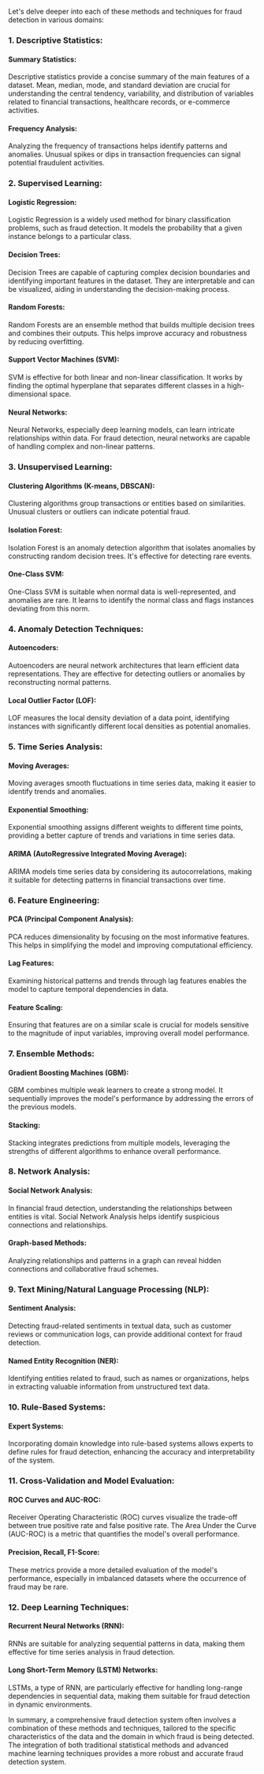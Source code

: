 Let's delve deeper into each of these methods and techniques for fraud detection in various domains:

### 1. Descriptive Statistics:

#### Summary Statistics:
Descriptive statistics provide a concise summary of the main features of a dataset. Mean, median, mode, and standard deviation are crucial for understanding the central tendency, variability, and distribution of variables related to financial transactions, healthcare records, or e-commerce activities.

#### Frequency Analysis:
Analyzing the frequency of transactions helps identify patterns and anomalies. Unusual spikes or dips in transaction frequencies can signal potential fraudulent activities.

### 2. Supervised Learning:

#### Logistic Regression:
Logistic Regression is a widely used method for binary classification problems, such as fraud detection. It models the probability that a given instance belongs to a particular class.

#### Decision Trees:
Decision Trees are capable of capturing complex decision boundaries and identifying important features in the dataset. They are interpretable and can be visualized, aiding in understanding the decision-making process.

#### Random Forests:
Random Forests are an ensemble method that builds multiple decision trees and combines their outputs. This helps improve accuracy and robustness by reducing overfitting.

#### Support Vector Machines (SVM):
SVM is effective for both linear and non-linear classification. It works by finding the optimal hyperplane that separates different classes in a high-dimensional space.

#### Neural Networks:
Neural Networks, especially deep learning models, can learn intricate relationships within data. For fraud detection, neural networks are capable of handling complex and non-linear patterns.

### 3. Unsupervised Learning:

#### Clustering Algorithms (K-means, DBSCAN):
Clustering algorithms group transactions or entities based on similarities. Unusual clusters or outliers can indicate potential fraud.

#### Isolation Forest:
Isolation Forest is an anomaly detection algorithm that isolates anomalies by constructing random decision trees. It's effective for detecting rare events.

#### One-Class SVM:
One-Class SVM is suitable when normal data is well-represented, and anomalies are rare. It learns to identify the normal class and flags instances deviating from this norm.

### 4. Anomaly Detection Techniques:

#### Autoencoders:
Autoencoders are neural network architectures that learn efficient data representations. They are effective for detecting outliers or anomalies by reconstructing normal patterns.

#### Local Outlier Factor (LOF):
LOF measures the local density deviation of a data point, identifying instances with significantly different local densities as potential anomalies.

### 5. Time Series Analysis:

#### Moving Averages:
Moving averages smooth fluctuations in time series data, making it easier to identify trends and anomalies.

#### Exponential Smoothing:
Exponential smoothing assigns different weights to different time points, providing a better capture of trends and variations in time series data.

#### ARIMA (AutoRegressive Integrated Moving Average):
ARIMA models time series data by considering its autocorrelations, making it suitable for detecting patterns in financial transactions over time.

### 6. Feature Engineering:

#### PCA (Principal Component Analysis):
PCA reduces dimensionality by focusing on the most informative features. This helps in simplifying the model and improving computational efficiency.

#### Lag Features:
Examining historical patterns and trends through lag features enables the model to capture temporal dependencies in data.

#### Feature Scaling:
Ensuring that features are on a similar scale is crucial for models sensitive to the magnitude of input variables, improving overall model performance.

### 7. Ensemble Methods:

#### Gradient Boosting Machines (GBM):
GBM combines multiple weak learners to create a strong model. It sequentially improves the model's performance by addressing the errors of the previous models.

#### Stacking:
Stacking integrates predictions from multiple models, leveraging the strengths of different algorithms to enhance overall performance.

### 8. Network Analysis:

#### Social Network Analysis:
In financial fraud detection, understanding the relationships between entities is vital. Social Network Analysis helps identify suspicious connections and relationships.

#### Graph-based Methods:
Analyzing relationships and patterns in a graph can reveal hidden connections and collaborative fraud schemes.

### 9. Text Mining/Natural Language Processing (NLP):

#### Sentiment Analysis:
Detecting fraud-related sentiments in textual data, such as customer reviews or communication logs, can provide additional context for fraud detection.

#### Named Entity Recognition (NER):
Identifying entities related to fraud, such as names or organizations, helps in extracting valuable information from unstructured text data.

### 10. Rule-Based Systems:

#### Expert Systems:
Incorporating domain knowledge into rule-based systems allows experts to define rules for fraud detection, enhancing the accuracy and interpretability of the system.

### 11. Cross-Validation and Model Evaluation:

#### ROC Curves and AUC-ROC:
Receiver Operating Characteristic (ROC) curves visualize the trade-off between true positive rate and false positive rate. The Area Under the Curve (AUC-ROC) is a metric that quantifies the model's overall performance.

#### Precision, Recall, F1-Score:
These metrics provide a more detailed evaluation of the model's performance, especially in imbalanced datasets where the occurrence of fraud may be rare.

### 12. Deep Learning Techniques:

#### Recurrent Neural Networks (RNN):
RNNs are suitable for analyzing sequential patterns in data, making them effective for time series analysis in fraud detection.

#### Long Short-Term Memory (LSTM) Networks:
LSTMs, a type of RNN, are particularly effective for handling long-range dependencies in sequential data, making them suitable for fraud detection in dynamic environments.

In summary, a comprehensive fraud detection system often involves a combination of these methods and techniques, tailored to the specific characteristics of the data and the domain in which fraud is being detected. The integration of both traditional statistical methods and advanced machine learning techniques provides a more robust and accurate fraud detection system.
